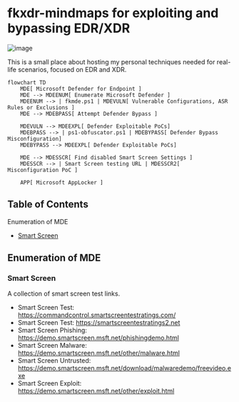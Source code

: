 # fkxdr-mindmaps for exploiting and bypassing EDR/XDR

![image](https://github.com/user-attachments/assets/a2abcdbb-f9fa-42d6-a61c-6de985be283f)

This is a small place about hosting my personal techniques needed for real-life scenarios, focused on EDR and XDR.
  
```mermaid
flowchart TD
    MDE[ Microsoft Defender for Endpoint ]
    MDE --> MDEENUM[ Enumerate Microsoft Defender ]
    MDEENUM --> | fkmde.ps1 | MDEVULN[ Vulnerable Configurations, ASR Rules or Exclusions ]
    MDE --> MDEBPASS[ Attempt Defender Bypass ]
    
    MDEVULN --> MDEEXPL[ Defender Exploitable PoCs]
    MDEBPASS --> | ps1-obfuscator.ps1 | MDEBYPASS[ Defender Bypass Misconfiguration]
    MDEBYPASS --> MDEEXPL[ Defender Exploitable PoCs]

    MDE --> MDESSCR[ Find disabled Smart Screen Settings ]
    MDESSCR --> | Smart Screen testing URL | MDESSCR2[ Misconfiguration PoC ]

    APP[ Microsoft AppLocker ]
```

## Table of Contents
Enumeration of MDE
* [Smart Screen](#Smart-Screen)  

## Enumeration of MDE
### Smart Screen

A collection of smart screen test links.

* Smart Screen Test: https://commandcontrol.smartscreentestratings.com/  
* Smart Screen Test: https://smartscreentestratings2.net  
* Smart Screen Phishing: https://demo.smartscreen.msft.net/phishingdemo.html  
* Smart Screen Malware: https://demo.smartscreen.msft.net/other/malware.html  
* Smart Screen Untrusted: https://demo.smartscreen.msft.net/download/malwaredemo/freevideo.exe  
* Smart Screen Exploit: https://demo.smartscreen.msft.net/other/exploit.html  
